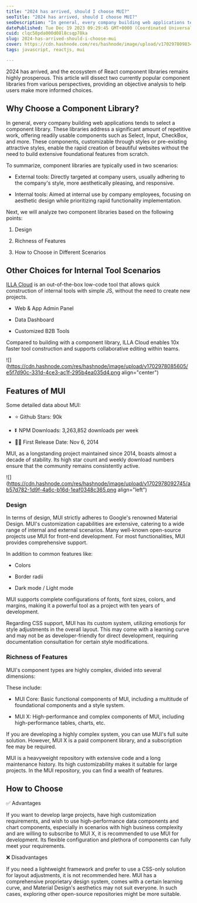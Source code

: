 ```yaml
---
title: "2024 has arrived, should I choose MUI?"
seoTitle: "2024 has arrived, should I choose MUI?"
seoDescription: "In general, every company building web applications tends to select a component library. These libraries address a significant amount of repetitive work, of"
datePublished: Tue Dec 19 2023 09:29:45 GMT+0000 (Coordinated Universal Time)
cuid: clqc58pda000d08l8csqp78ka
slug: 2024-has-arrived-should-i-choose-mui
cover: https://cdn.hashnode.com/res/hashnode/image/upload/v1702978098344/8102773b-bffe-4107-81a9-a896b31c6989.png
tags: javascript, reactjs, mui

---
```


2024 has arrived, and the ecosystem of React component libraries remains highly prosperous. This article will dissect two currently popular component libraries from various perspectives, providing an objective analysis to help users make more informed choices.

## **Why Choose a Component Library?**

In general, every company building web applications tends to select a component library. These libraries address a significant amount of repetitive work, offering readily usable components such as Select, Input, CheckBox, and more. These components, customizable through styles or pre-existing attractive styles, enable the rapid creation of beautiful websites without the need to build extensive foundational features from scratch.

To summarize, component libraries are typically used in two scenarios:

* External tools: Directly targeted at company users, usually adhering to the company's style, more aesthetically pleasing, and responsive.
    
* Internal tools: Aimed at internal use by company employees, focusing on aesthetic design while prioritizing rapid functionality implementation.
    

Next, we will analyze two component libraries based on the following points:

1. Design
    
2. Richness of Features
    
3. How to Choose in Different Scenarios
    

## **Other Choices for Internal Tool Scenarios**

[ILLA Cloud](https://illacloud.com?utm_source=hashnode) is an out-of-the-box low-code tool that allows quick construction of internal tools with simple JS, without the need to create new projects.

* Web & App Admin Panel
    
* Data Dashboard
    
* Customized B2B Tools
    

Compared to building with a component library, ILLA Cloud enables 10x faster tool construction and supports collaborative editing within teams.

![](https://cdn.hashnode.com/res/hashnode/image/upload/v1702978085605/e5f7d90c-331d-4ce3-ac1f-295b4ea035d4.png align="center")

## **Features of MUI**

Some detailed data about MUI:

* ⭐ Github Stars: 90k
    
* ⏬ NPM Downloads: 3,263,852 downloads per week
    
* 💪🏼 First Release Date: Nov 6, 2014
    

MUI, as a longstanding project maintained since 2014, boasts almost a decade of stability. Its high star count and weekly download numbers ensure that the community remains consistently active.

![](https://cdn.hashnode.com/res/hashnode/image/upload/v1702978092745/ab57d782-1d9f-4a6c-b16d-1eaf0348c365.png align="left")

### **Design**

In terms of design, MUI strictly adheres to Google's renowned Material Design. MUI's customization capabilities are extensive, catering to a wide range of internal and external scenarios. Many well-known open-source projects use MUI for front-end development. For most functionalities, MUI provides comprehensive support.

In addition to common features like:

* Colors
    
* Border radii
    
* Dark mode / Light mode
    

MUI supports complete configurations of fonts, font sizes, colors, and margins, making it a powerful tool as a project with ten years of development.

Regarding CSS support, MUI has its custom system, utilizing emotionjs for style adjustments in the overall layout. This may come with a learning curve and may not be as developer-friendly for direct development, requiring documentation consultation for certain style modifications.

### **Richness of Features**

MUI's component types are highly complex, divided into several dimensions:

These include:

* MUI Core: Basic functional components of MUI, including a multitude of foundational components and a style system.
    
* MUI X: High-performance and complex components of MUI, including high-performance tables, charts, etc.
    

If you are developing a highly complex system, you can use MUI's full suite solution. However, MUI X is a paid component library, and a subscription fee may be required.

MUI is a heavyweight repository with extensive code and a long maintenance history. Its high customizability makes it suitable for large projects. In the MUI repository, you can find a wealth of features.

## **How to Choose**

✅ Advantages

If you want to develop large projects, have high customization requirements, and wish to use high-performance data components and chart components, especially in scenarios with high business complexity and are willing to subscribe to MUI X, it is recommended to use MUI for development. Its flexible configuration and plethora of components can fully meet your requirements.

❌ Disadvantages

If you need a lightweight framework and prefer to use a CSS-only solution for layout adjustments, it is not recommended here. MUI has a comprehensive proprietary design system, comes with a certain learning curve, and Material Design's aesthetics may not suit everyone. In such cases, exploring other open-source repositories might be more suitable.